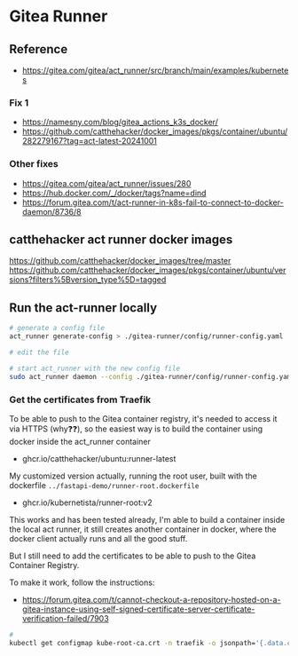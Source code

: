 # Gitea Runner

## Reference

- <https://gitea.com/gitea/act_runner/src/branch/main/examples/kubernetes>

### Fix 1

- <https://namesny.com/blog/gitea_actions_k3s_docker/>
- <https://github.com/catthehacker/docker_images/pkgs/container/ubuntu/282279167?tag=act-latest-20241001>

### Other fixes

- <https://gitea.com/gitea/act_runner/issues/280>
- <https://hub.docker.com/_/docker/tags?name=dind>
- <https://forum.gitea.com/t/act-runner-in-k8s-fail-to-connect-to-docker-daemon/8736/8>

## catthehacker act runner docker images

<https://github.com/catthehacker/docker_images/tree/master>
<https://github.com/catthehacker/docker_images/pkgs/container/ubuntu/versions?filters%5Bversion_type%5D=tagged>

## Run the act-runner locally

```sh
# generate a config file
act_runner generate-config > ./gitea-runner/config/runner-config.yaml

# edit the file

# start act_runner with the new config file
sudo act_runner daemon --config ./gitea-runner/config/runner-config.yaml
```

### Get the certificates from Traefik

To be able to push to the Gitea container registry, it's needed to access it via HTTPS (why❓❓), so the easiest way is to build the container using docker inside the act_runner container
<!-- - ghcr.io/catthehacker/ubuntu:act-latest -->
- ghcr.io/catthehacker/ubuntu:runner-latest

 My customized version actually, running the root user, built with the dockerfile `../fastapi-demo/runner-root.dockerfile`

- ghcr.io/kubernetista/runner-root:v2

This works and has been tested already, I'm able to build a container inside the local act runner, it still creates another container in docker, where the docker client actually runs and all the good stuff.

But I still need to add the certificates to be able to push to the Gitea Container Registry.

To make it work, follow the instructions:

- <https://forum.gitea.com/t/cannot-checkout-a-repository-hosted-on-a-gitea-instance-using-self-signed-certificate-server-certificate-verification-failed/7903>

```sh
#
kubectl get configmap kube-root-ca.crt -n traefik -o jsonpath='{.data.ca\.crt}' > ca.crt
```
